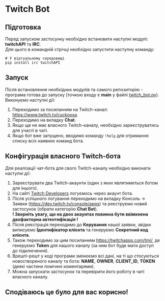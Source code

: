 # Twitch Bot
## Підготовка
Перед запуском застосунку необхідно встановити наступні модулі: **twitchAPI** та **IRC**.<br />
Для цього в командній стрічці необхідно запустити наступну команду:
```
# У віртуальному середовищі
pip install irc twitchAPI
```
## Запуск
Після встановлення необхідних модулів та самого репозиторію - програма готова до запуску (точкою входу є **main** у файлі [twitch_bot.py](twitch_bot.py)).<br />
Виконуємо наступні дії:
1. Переходимо за посиланням на Twitch-канал: https://www.twitch.tv/cuckooxa.
2. Переходимо на вкладку **Chat**.
3. Якщо ще не має власного Twitch-каналу, необхідно зареєструватись для участі в чаті.
4. Якщо бот вже запущено, вводимо команду `!help` для отримання списку всіх наявних команд бота.
## Конфігурація власного Twitch-бота
Для реалізації чат-бота для свого Twitch-каналу необхідно виконати наступні дії:
1. Зареєструвати два Twitch-акаунти (один з яких являтиметься ботом для іншого).
2. На сайті [Twitch Developers](https://dev.twitch.tv/) логуємось через акаунт бота.
3. Після успішного логування переходимо на вкладку Консоль -> Заявки (https://dev.twitch.tv/console/apps) та реєструємо новий застосунок (обрати категорію **Chat Bot**).
<br />**! Зверніть увагу, що на двох акаунтах повинна бути ввімкнена двофакторна автентифікація !**
4. Після реєстрація переходимо до **Керування** нашої заявки, звідки виписуємо **Ідентифікатор клієнта** та генеруємо **Секретний код клієнта**.
5. Також переходимо за цим посиланням https://twitchapps.com/tmi/, де генеруємо **Token** для нашого каналу (за ним бот буде мати доступ до підключення).
6. Врешті-решт у коді програми змінюємо всі дані, на ті що стосуються новоствореного каналу та бота: **NAME**, **OWNER**, **CLIENT_ID**, **TOKEN** (деякі частини помічені коментарями).
7. Можна запускати застосунок та перевірити його роботу в чаті власного каналу.
## Сподіваюсь це було для вас корисно!
